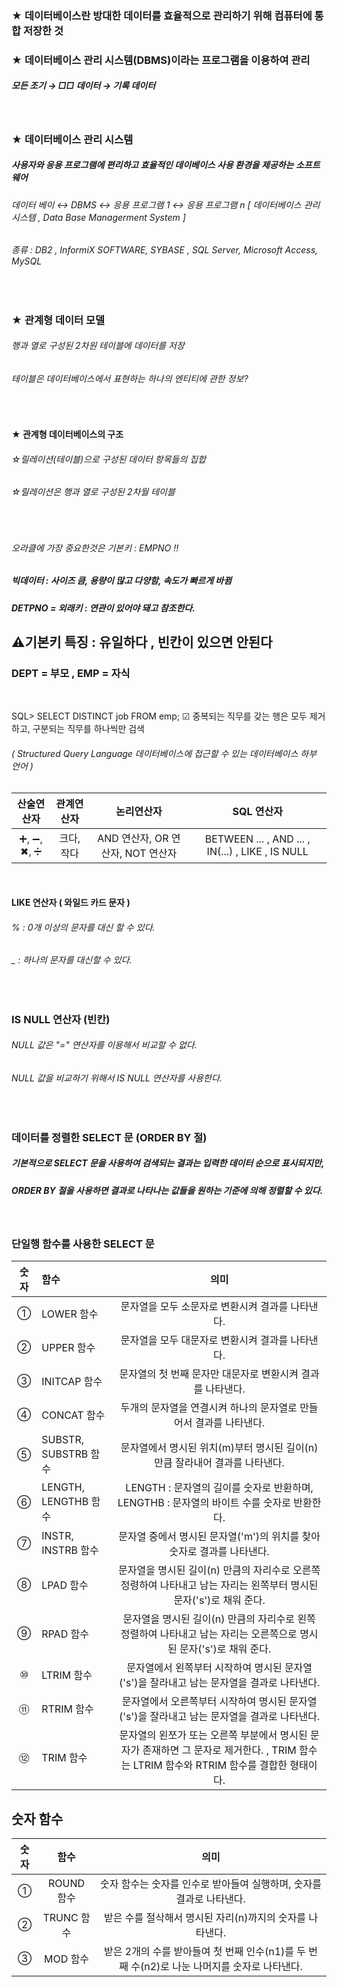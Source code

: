 ### ★ 데이터베이스란 방대한 데이터를 효율적으로 관리하기 위해 컴퓨터에 통합 저장한 것
### ★ 데이터베이스 관리 시스템(DBMS)이라는 프로그램을 이용하여 관리 

##### 모든 조기 → □□ 데이터 → 기록 데이터

<br/>

### ★ 데이터베이스 관리 시스템

##### 사용자와 응용 프로그램에 편리하고 효율적인 데이베이스 사용 환경을 제공하는 소프트웨어

###### 데이터 베이 ↔ DBMS ↔ 응용 프로그램 1 ↔ 응용 프로그램 n [ 데이터베이스 관리 시스템 , Data Base Managerment System ]
###### 종류 : DB2 , InformiX SOFTWARE, SYBASE , SQL Server, Microsoft Access, MySQL

<br/>

### ★ 관계형 데이터 모델

###### 행과 열로 구성된 2차원 테이블에 데이터를 저장
###### 테이블은 데이터베이스에서 표현하는 하나의 엔티티에 관한 정보?

<br/>

#### ★ 관계형 데이터베이스의 구조
###### ☆릴레이션(테이블)으로 구성된 데이터 항목들의 집합
###### ☆릴레이션은 행과 열로 구성된 2차월 테이블 

<br/>

###### 오라클에 가장 중요한것은 기본키 : EMPNO !! 

##### 빅데이터 : 사이즈 큼, 용량이 많고 다양함, 속도가 빠르게 바뀜

##### DETPNO = 외래키 : 연관이 있어야 돼고 참조한다.

## ⚠기본키 특징 : 유일하다 , 빈칸이 있으면 안된다

### DEPT = 부모 , EMP = 자식

<br/>

SQL>  SELECT DISTINCT job FROM emp; ☑ 중복되는 직무를 갖는 행은 모두 제거하고, 구분되는 직무를 하나씩만 검색
###### ( Structured Query Language 데이터베이스에 접근할 수 있는 데이터베이스 하부 언어 )

|산술연산자|관계연산자|논리연산자|SQL 연산자|
|:---:|:---:|:---:|:---:|
|➕, ➖, ✖, ➗|크다, 작다|AND 연산자, OR 연산자, NOT 연산자|BETWEEN ... , AND ... , IN(...) , LIKE , IS NULL|

<br/>

#### LIKE 연산자 ( 와일드 카드 문자 )
###### % : 0개 이상의 문자를 대신 할 수 있다.
###### _ : 하나의 문자를 대신할 수 있다.

<br/>

###  IS NULL 연산자 (빈칸)
###### NULL 값은 "=" 연산자를 이용해서 비교할 수 없다.
###### NULL 값을 비교하기 위해서 IS NULL 연산자를 사용한다.

<br/>

### 데이터를 정렬한 SELECT 문 (ORDER BY 절)
##### 기본적으로 SELECT 문을 사용하여 검색되는 결과는 입력한 데이터 순으로 표시되지만,
##### ORDER BY 절을 사용하면 결과로 나타나는 값들을 원하는 기준에 의해 정렬할 수 있다.

<br/>

### 단일행 함수를 사용한 SELECT 문
|숫자|함수|의미|
|:---:|:---|:---:|
|①|LOWER 함수|문자열을 모두 소문자로 변환시켜 결과를 나타낸다.|
|②|UPPER 함수|문자열을 모두 대문자로 변환시켜 결과를 나타낸다.|
|③|INITCAP 함수|문자열의 첫 번째 문자만 대문자로 변환시켜 결과를 나타낸다.|
|④|CONCAT 함수|두개의 문자열을 연결시켜 하나의 문자열로 만들어서 결과를 나타낸다.|
|⑤|SUBSTR, SUBSTRB 함수|문자열에서 명시된 위치(m)부터 명시된 길이(n)만큼 잘라내어 결과를 나타낸다.|
|⑥|LENGTH, LENGTHB 함수|LENGTH : 문자열의 길이를 숫자로 반환하며, LENGTHB : 문자열의 바이트 수를 숫자로 반환한다.|
|⑦|INSTR, INSTRB 함수|문자열 중에서 명시된 문자열('m')의 위치를 찾아 숫자로 결과를 나타낸다.|
|⑧|LPAD 함수|문자열을 명시된 길이(n) 만큼의 자리수로 오른쪽 정령하여 나타내고 남는 자리는 왼쪽부터 명시된 문자('s')로 채워 준다.|
|⑨|RPAD 함수|문자열을 명시된 길이(n) 만큼의 자리수로 왼쪽 정렬하여 나타내고 남는 자리는 오른쪽으로 명시된 문자('s')로 채워 준다.|
|⑩|LTRIM 함수|문자열에서 왼쪽부터 시작하여 명시된 문자열('s')을 잘라내고 남는 문자열을 결과로 나타낸다.|
|⑪|RTRIM 함수|문자열에서 오른쪽부터 시작하여 명시된 문자열('s')을 잘라내고 남는 문자열을 결과로 나타낸다.|
|⑫|TRIM 함수|문자열의 왼쪼가 또는 오른쪽 부분에서 명시된 문자가 존재하면 그 문자로 제거한다. , TRIM 함수는 LTRIM 함수와 RTRIM 함수를 결합한 형태이다.|

## 숫자 함수
|숫자|함수|의미|
|:---:|:---:|:---:|
|①|ROUND 함수|숫자 함수는 숫자를 인수로 받아들여 실행하며, 숫자를 결과로 나타낸다.|
|②|TRUNC 함수|받은 수를 절삭해서 명시된 자리(n)까지의 숫자를 나타낸다.|
|③|MOD 함수|받은 2개의 수를 받아들여 첫 번째 인수(n1)를 두 번째 수(n2)로 나눈 나머지를 숫자로 나타낸다.|
